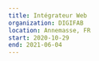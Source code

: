 ```yaml
---
title: Intégrateur Web
organization: DIGIFAB
location: Annemasse, FR
start: 2020-10-29
end: 2021-06-04
---
```

